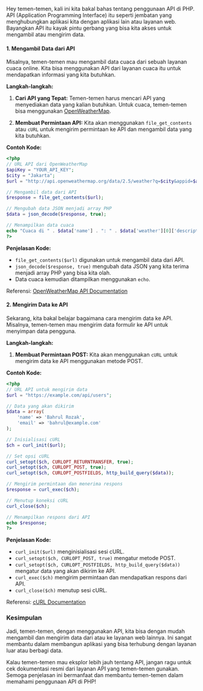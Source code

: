 
Hey temen-temen, kali ini kita bakal bahas tentang penggunaan API di PHP. API (Application Programming Interface) itu seperti jembatan yang menghubungkan aplikasi kita dengan aplikasi lain atau layanan web. Bayangkan API itu kayak pintu gerbang yang bisa kita akses untuk mengambil atau mengirim data.

#### 1. Mengambil Data dari API

Misalnya, temen-temen mau mengambil data cuaca dari sebuah layanan cuaca online. Kita bisa menggunakan API dari layanan cuaca itu untuk mendapatkan informasi yang kita butuhkan.

**Langkah-langkah:**

1. **Cari API yang Tepat:**
   Temen-temen harus mencari API yang menyediakan data yang kalian butuhkan. Untuk cuaca, temen-temen bisa menggunakan [OpenWeatherMap](https://openweathermap.org/api).

2. **Membuat Permintaan API:**
   Kita akan menggunakan `file_get_contents` atau `cURL` untuk mengirim permintaan ke API dan mengambil data yang kita butuhkan.

**Contoh Kode:**

```php
<?php
// URL API dari OpenWeatherMap
$apiKey = "YOUR_API_KEY";
$city = "Jakarta";
$url = "http://api.openweathermap.org/data/2.5/weather?q=$city&appid=$apiKey";

// Mengambil data dari API
$response = file_get_contents($url);

// Mengubah data JSON menjadi array PHP
$data = json_decode($response, true);

// Menampilkan data cuaca
echo "Cuaca di " . $data['name'] . ": " . $data['weather'][0]['description'];
?>
```

**Penjelasan Kode:**
- `file_get_contents($url)` digunakan untuk mengambil data dari API.
- `json_decode($response, true)` mengubah data JSON yang kita terima menjadi array PHP yang bisa kita olah.
- Data cuaca kemudian ditampilkan menggunakan `echo`.

Referensi: [OpenWeatherMap API Documentation](https://openweathermap.org/api)

#### 2. Mengirim Data ke API

Sekarang, kita bakal belajar bagaimana cara mengirim data ke API. Misalnya, temen-temen mau mengirim data formulir ke API untuk menyimpan data pengguna.

**Langkah-langkah:**

1. **Membuat Permintaan POST:**
   Kita akan menggunakan `cURL` untuk mengirim data ke API menggunakan metode POST.

**Contoh Kode:**

```php
<?php
// URL API untuk mengirim data
$url = "https://example.com/api/users";

// Data yang akan dikirim
$data = array(
    'name' => 'Bahrul Rozak',
    'email' => 'bahrul@example.com'
);

// Inisialisasi cURL
$ch = curl_init($url);

// Set opsi cURL
curl_setopt($ch, CURLOPT_RETURNTRANSFER, true);
curl_setopt($ch, CURLOPT_POST, true);
curl_setopt($ch, CURLOPT_POSTFIELDS, http_build_query($data));

// Mengirim permintaan dan menerima respons
$response = curl_exec($ch);

// Menutup koneksi cURL
curl_close($ch);

// Menampilkan respons dari API
echo $response;
?>
```

**Penjelasan Kode:**
- `curl_init($url)` menginisialisasi sesi cURL.
- `curl_setopt($ch, CURLOPT_POST, true)` mengatur metode POST.
- `curl_setopt($ch, CURLOPT_POSTFIELDS, http_build_query($data))` mengatur data yang akan dikirim ke API.
- `curl_exec($ch)` mengirim permintaan dan mendapatkan respons dari API.
- `curl_close($ch)` menutup sesi cURL.

Referensi: [cURL Documentation](https://www.php.net/manual/en/book.curl.php)

### Kesimpulan

Jadi, temen-temen, dengan menggunakan API, kita bisa dengan mudah mengambil dan mengirim data dari atau ke layanan web lainnya. Ini sangat membantu dalam membangun aplikasi yang bisa terhubung dengan layanan luar atau berbagi data.

Kalau temen-temen mau eksplor lebih jauh tentang API, jangan ragu untuk cek dokumentasi resmi dari layanan API yang temen-temen gunakan. Semoga penjelasan ini bermanfaat dan membantu temen-temen dalam memahami penggunaan API di PHP!
